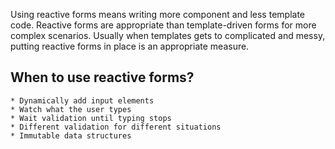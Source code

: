Using reactive forms means writing more component and less template code. Reactive forms are appropriate than template-driven forms for more complex scenarios. Usually when templates gets to complicated and messy, putting reactive forms in place is an appropriate measure.

## When to use reactive forms?

	* Dynamically add input elements
	* Watch what the user types
	* Wait validation until typing stops
	* Different validation for different situations
	* Immutable data structures

